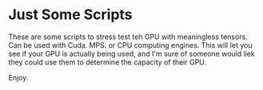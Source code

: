# Just Some Scripts

These are some scripts to stress test teh GPU with meaningless tensors. Can be used with Cuda. MPS. or CPU computing engines.  This will let you see if your GPU is actually being used, and I'm sure of someone would liek they could use them to determine the capacity of their GPU.

Enjoy.
